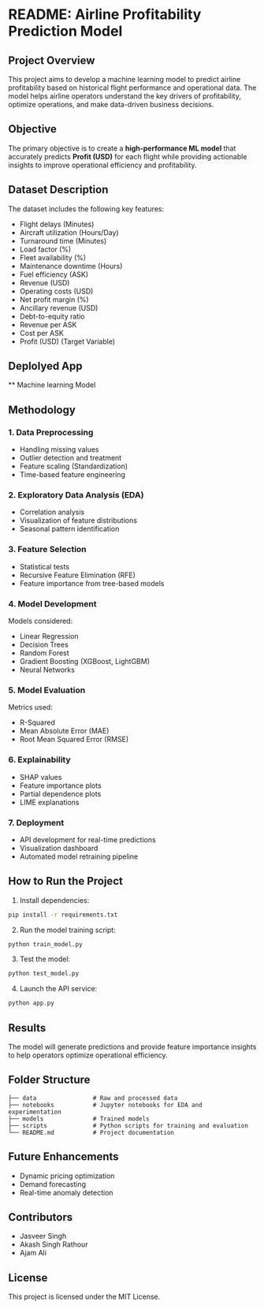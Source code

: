 # README: Airline Profitability Prediction Model

## Project Overview
This project aims to develop a machine learning model to predict airline profitability based on historical flight performance and operational data. The model helps airline operators understand the key drivers of profitability, optimize operations, and make data-driven business decisions.

## Objective
The primary objective is to create a **high-performance ML model** that accurately predicts **Profit (USD)** for each flight while providing actionable insights to improve operational efficiency and profitability.

## Dataset Description
The dataset includes the following key features:
- Flight delays (Minutes)
- Aircraft utilization (Hours/Day)
- Turnaround time (Minutes)
- Load factor (%)
- Fleet availability (%)
- Maintenance downtime (Hours)
- Fuel efficiency (ASK)
- Revenue (USD)
- Operating costs (USD)
- Net profit margin (%)
- Ancillary revenue (USD)
- Debt-to-equity ratio
- Revenue per ASK
- Cost per ASK
- Profit (USD) (Target Variable)
## Deplolyed App
** Machine learning Model 

## Methodology
### 1. Data Preprocessing
- Handling missing values
- Outlier detection and treatment
- Feature scaling (Standardization)
- Time-based feature engineering

### 2. Exploratory Data Analysis (EDA)
- Correlation analysis
- Visualization of feature distributions
- Seasonal pattern identification

### 3. Feature Selection
- Statistical tests
- Recursive Feature Elimination (RFE)
- Feature importance from tree-based models

### 4. Model Development
Models considered:
- Linear Regression
- Decision Trees
- Random Forest
- Gradient Boosting (XGBoost, LightGBM)
- Neural Networks

### 5. Model Evaluation
Metrics used:
- R-Squared
- Mean Absolute Error (MAE)
- Root Mean Squared Error (RMSE)

### 6. Explainability
- SHAP values
- Feature importance plots
- Partial dependence plots
- LIME explanations

### 7. Deployment
- API development for real-time predictions
- Visualization dashboard
- Automated model retraining pipeline

## How to Run the Project
1. Install dependencies:
```bash
pip install -r requirements.txt
```
2. Run the model training script:
```bash
python train_model.py
```
3. Test the model:
```bash
python test_model.py
```
4. Launch the API service:
```bash
python app.py
```

## Results
The model will generate predictions and provide feature importance insights to help operators optimize operational efficiency.

## Folder Structure
```
├── data                # Raw and processed data
├── notebooks           # Jupyter notebooks for EDA and experimentation
├── models              # Trained models
├── scripts             # Python scripts for training and evaluation
└── README.md           # Project documentation
```

## Future Enhancements
- Dynamic pricing optimization
- Demand forecasting
- Real-time anomaly detection

## Contributors
- Jasveer Singh
- Akash Singh Rathour
-  Ajam Ali
  
## License
This project is licensed under the MIT License.

